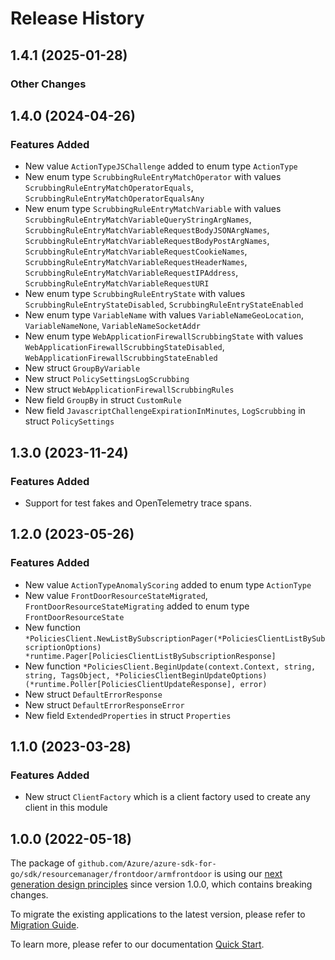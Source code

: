 # Release History

## 1.4.1 (2025-01-28)
### Other Changes


## 1.4.0 (2024-04-26)
### Features Added

- New value `ActionTypeJSChallenge` added to enum type `ActionType`
- New enum type `ScrubbingRuleEntryMatchOperator` with values `ScrubbingRuleEntryMatchOperatorEquals`, `ScrubbingRuleEntryMatchOperatorEqualsAny`
- New enum type `ScrubbingRuleEntryMatchVariable` with values `ScrubbingRuleEntryMatchVariableQueryStringArgNames`, `ScrubbingRuleEntryMatchVariableRequestBodyJSONArgNames`, `ScrubbingRuleEntryMatchVariableRequestBodyPostArgNames`, `ScrubbingRuleEntryMatchVariableRequestCookieNames`, `ScrubbingRuleEntryMatchVariableRequestHeaderNames`, `ScrubbingRuleEntryMatchVariableRequestIPAddress`, `ScrubbingRuleEntryMatchVariableRequestURI`
- New enum type `ScrubbingRuleEntryState` with values `ScrubbingRuleEntryStateDisabled`, `ScrubbingRuleEntryStateEnabled`
- New enum type `VariableName` with values `VariableNameGeoLocation`, `VariableNameNone`, `VariableNameSocketAddr`
- New enum type `WebApplicationFirewallScrubbingState` with values `WebApplicationFirewallScrubbingStateDisabled`, `WebApplicationFirewallScrubbingStateEnabled`
- New struct `GroupByVariable`
- New struct `PolicySettingsLogScrubbing`
- New struct `WebApplicationFirewallScrubbingRules`
- New field `GroupBy` in struct `CustomRule`
- New field `JavascriptChallengeExpirationInMinutes`, `LogScrubbing` in struct `PolicySettings`


## 1.3.0 (2023-11-24)
### Features Added

- Support for test fakes and OpenTelemetry trace spans.


## 1.2.0 (2023-05-26)
### Features Added

- New value `ActionTypeAnomalyScoring` added to enum type `ActionType`
- New value `FrontDoorResourceStateMigrated`, `FrontDoorResourceStateMigrating` added to enum type `FrontDoorResourceState`
- New function `*PoliciesClient.NewListBySubscriptionPager(*PoliciesClientListBySubscriptionOptions) *runtime.Pager[PoliciesClientListBySubscriptionResponse]`
- New function `*PoliciesClient.BeginUpdate(context.Context, string, string, TagsObject, *PoliciesClientBeginUpdateOptions) (*runtime.Poller[PoliciesClientUpdateResponse], error)`
- New struct `DefaultErrorResponse`
- New struct `DefaultErrorResponseError`
- New field `ExtendedProperties` in struct `Properties`


## 1.1.0 (2023-03-28)
### Features Added

- New struct `ClientFactory` which is a client factory used to create any client in this module


## 1.0.0 (2022-05-18)

The package of `github.com/Azure/azure-sdk-for-go/sdk/resourcemanager/frontdoor/armfrontdoor` is using our [next generation design principles](https://azure.github.io/azure-sdk/general_introduction.html) since version 1.0.0, which contains breaking changes.

To migrate the existing applications to the latest version, please refer to [Migration Guide](https://aka.ms/azsdk/go/mgmt/migration).

To learn more, please refer to our documentation [Quick Start](https://aka.ms/azsdk/go/mgmt).